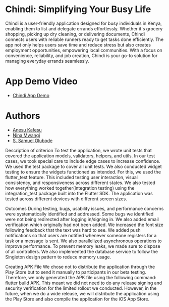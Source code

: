 # Chindi: Simplifying Your Busy Life

Chindi is a user-friendly application designed for busy individuals in Kenya, enabling them to list and delegate errands effortlessly. Whether it's grocery shopping, picking up dry cleaning, or delivering documents, Chindi connects users with reliable runners ready to get tasks done efficiently. The app not only helps users save time and reduce stress but also creates employment opportunities, empowering local communities. With a focus on convenience, reliability, and job creation, Chindi is your go-to solution for managing everyday errands seamlessly.

# App Demo Video

- [Chindi App Demo](https://drive.google.com/file/d/1abBt_B1kWzED5qFe2DTUGQy-eYRgMEGe/view?usp=sharing)

# Authors

- [Anesu Kafesu](https://github.com/anesukafesu)
- [Nina Mwangi](https://github.com/NinaMwangi)
- [S. Samuel Olubode](https://github.com/SundayOlubode)

Description of criterion
To test the application, we wrote unit tests that covered the application models, validators, helpers, and utils. In our test cases, we took special care to include edge cases to increase confidence. We used the test package to cover all unit tests.
We also conducted widget testing to ensure the widgets functioned as intended. For this, we used the flutter_test feature. This included testing user interaction, visual consistency, and responsiveness across different states. We also tested how everything worked together(integration testing) using the integration_test package built into the Flutter SDK.
The application was tested across different devices with different screen sizes.

Outcomes
During testing, bugs, usability issues, and performance concerns were systematically identified and addressed. Some bugs we identified were not being redirected after logging in/signing in. We also added email verification which originally had not been added. We increased the font size following feedback that the text was hard to see. We added push notifications so that users are notified whenever someone registers for a task or a message is sent. We also parallelized asynchronous operations to improve performance. To prevent memory leaks, we made sure to dispose of all controllers. We also implemented the database service to follow the Singleton design pattern to reduce memory usage.

Creating APK File 
We chose not to distribute the application through the Play Store but to send it manually to participants in our beta testing. Therefore, we only generated the APK file using the following command: flutter build APK. This meant we did not need to do any release signing and security verification for the limited rollout we conducted. However, in the future, when we do a wide release, we will distribute the application using the Play Store and also compile the application for the iOS App Store.


